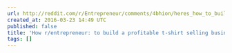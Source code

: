 ```yaml
---
url: http://reddit.com/r/Entrepreneur/comments/4bhion/heres_how_to_build_a_profitable_tshirt_selling/
created_at: 2016-03-23 14:49 UTC
published: false
title: 'How r/entrepreneur: to build a profitable t-shirt selling business'
tags: []
---
```



